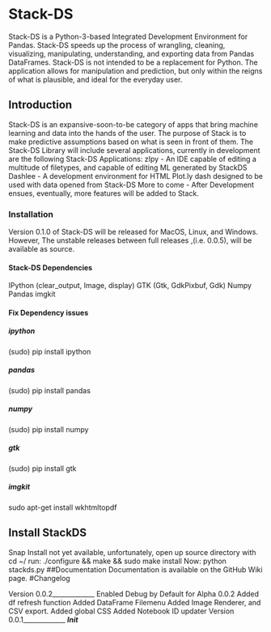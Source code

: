 # Stack-DS
Stack-DS is a Python-3-based Integrated Development Environment for Pandas. Stack-DS speeds up the process of wrangling, cleaning, visualizing, manipulating, understanding, and exporting data from Pandas DataFrames. Stack-DS is not intended to be a replacement for Python. The application allows for manipulation and prediction, but only within the reigns of what is plausible, and ideal for the everyday user.
## Introduction
Stack-DS is an expansive-soon-to-be category of apps that bring machine learning and data into the hands of the user. The purpose of Stack is to make predictive assumptions based on what is seen in front of them. The Stack-DS Library will include several applications, currently in development are the following Stack-DS Applications:
zIpy - An IDE capable of editing a multitude of filetypes, and capable of editing ML generated by StackDS
Dashlee - A development environment for HTML Plot.ly dash designed to be used with data opened from Stack-DS
More to come - After Development ensues, eventually, more features will be added to Stack.
### Installation
Version 0.1.0 of Stack-DS will be released for MacOS, Linux, and Windows. However, The unstable releases between full releases ,(i.e. 0.0.5), will be available as source.
#### Stack-DS Dependencies
IPython (clear_output, Image, display)
GTK (Gtk, GdkPixbuf, Gdk)
Numpy
Pandas
imgkit
#### Fix Dependency issues
##### ipython
(sudo) pip install ipython
##### pandas
(sudo) pip install pandas
##### numpy
(sudo) pip install numpy
##### gtk
(sudo) pip install gtk
##### imgkit
sudo apt-get install wkhtmltopdf
## Install StackDS
Snap Install not yet available, unfortunately,
open up source directory with cd ~/
run:
./configure && make && sudo make install
Now:
python stackds.py
##Documentation
Documentation is available on the GitHub Wiki page.
#Changelog

Version 0.0.2_____________
Enabled Debug by Default for Alpha 0.0.2
Added df refresh function
Added DataFrame Filemenu
Added Image Renderer, and CSV export.
Added global CSS
Added Notebook ID updater
Version 0.0.1_____________
___Init___
